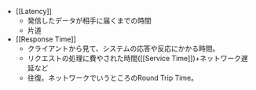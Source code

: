 - [[Latency]]
	- 発信したデータが相手に届くまでの時間
	- 片道
- [[Response Time]]
	- クライアントから見て、システムの応答や反応にかかる時間。
	- リクエストの処理に費やされた時間([[Service Time]])+ネットワーク遅延など
	- 往復。ネットワークでいうところのRound Trip Time。
